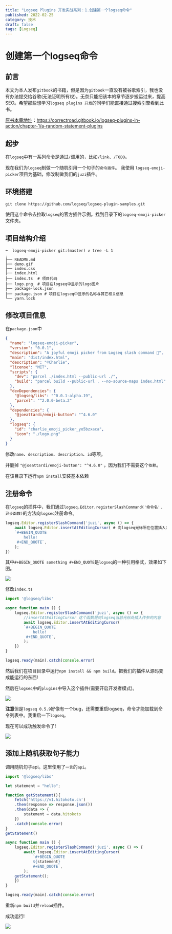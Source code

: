 ```yaml
---
title: "Logseq Plugins 开发实战系列：1.创建第一个logseq命令"
published: 2022-02-25
category: 技术
draft: false
tags: [Logseq] 
---
```


# 创建第一个logseq命令

## 前言

本文为本人发布`gitbook`的书籍，但是因为`gitbook`一直没有被谷歌索引，我也没有办法提交给谷歌(无法证明所有权)。无奈只能把该本的章节逐步搬运过来，提高SEO。希望那些想学习`logseq plugins 开发`的同学们能直接通过搜索引擎看到此书。

[原书本章地址](https://correctroad.gitbook.io/logseq-plugins-in-action/chapter-1/a-random-statement-plugins)：https://correctroad.gitbook.io/logseq-plugins-in-action/chapter-1/a-random-statement-plugins

## 起步

在`logseq`中有一系列命令是通过`/`调用的，比如`/link`、`/TODO`。

现在我们为`logseq`制做一个随机引用一个句子的`命令插件`。 我使用 `logseq-emoji-picker`项目为基础，修改制做我们的`juzi`插件。

## 环境搭建

```
git clone https://github.com/logseq/logseq-plugin-samples.git
```

使用这个命令去拉取`logseq`的官方插件示例。找到目录下的`logseq-emoji-picker`文件夹。

## 项目结构介绍

```shell
➜  logseq-emoji-picker git:(master) ✗ tree -L 1
.
├── README.md 
├── demo.gif
├── index.css 
├── index.html
├── index.ts  # 项目代码
├── logo.png  # 项目在logseq中显示的logo图片
├── package-lock.json
├── package.json # 项目在logseq中显示的名称与其它相关信息
└── yarn.lock
```

## 修改项目信息

在`package.json`中

```json
{
  "name": "logseq-emoji-picker",
  "version": "0.0.1",
  "description": "A joyful emoji picker from Logseq slash command 🚀",
  "main": "dist/index.html",
  "description": "©Charlie",
  "license": "MIT",
  "scripts": {
    "dev": "parcel ./index.html --public-url ./",
    "build": "parcel build --public-url . --no-source-maps index.html"
  },
  "devDependencies": {
    "@logseq/libs": "^0.0.1-alpha.19",
    "parcel": "^2.0.0-beta.2"
  },
  "dependencies": {
    "@joeattardi/emoji-button": "^4.6.0"  
  },
  "logseq": {
    "id": "charlie_emoji_picker_yo5bzxaca",
    "icon": "./logo.png"
  }
}
```

修改`name`、`description`、`description`、`id`等项。

并删掉 `"@joeattardi/emoji-button": "^4.6.0"` ，因为我们不需要这个`依赖`。

在该目录下运行`npm install`安装基本依赖

## 注册命令

在`logseq`的插件中，我们通过`logseq.Editor.registerSlashCommand('命令名', 异步函数)`的方法向`logseq`注册命令。

```javascript
logseq.Editor.registerSlashCommand('juzi', async () => {
    await logseq.Editor.insertAtEditingCursor( # 向logseq光标所在位置插入内容
    `#+BEGIN_QUOTE
        hello!
     #+END_QUOTE`,
    );
})
```

其中`#+BEGIN_QUOTE something #+END_QUOTE`是`logseq`的一种引用格式，效果如下图。

![](/images/plugins/3.png)

修改`index.ts`

```javascript
import '@logseq/libs'

async function main () {
    logseq.Editor.registerSlashCommand('juzi', async () => {
        //insertAtEditingCursor 这个函数是向logseq当前光标处插入传参的内容
        await logseq.Editor.insertAtEditingCursor(
        `#+BEGIN_QUOTE
            hello!
         #+END_QUOTE`,
        );
    })
}

logseq.ready(main).catch(console.error)
```

然后我们在项目目录中运行`npm install && npm build`。把我们的插件从源码变成能运行的东西!

然后在`logseq`中的`plugins`中导入这个插件(需要开启开发者模式)。

![](/images/plugins/4.gif)

**注意**但是`logseq 0.5.9`好像有一个bug，还需要重启logseq，命令才能加载到命令列表中。我重启一下`logseq`。

现在可以成功触发命令了!

![](/images/plugins/5.gif)

## 添加上随机获取句子能力

调用随机句子api。这里使用了`一言`的`api`。

```javascript
import '@logseq/libs'

let statement = "hello";

function getStatement(){
    fetch('https://v1.hitokoto.cn')
    .then(response => response.json())
    .then(data => {
        statement = data.hitokoto
    })
    .catch(console.error)
}
getStatement()

async function main () {
    logseq.Editor.registerSlashCommand('juzi', async () => {
        await logseq.Editor.insertAtEditingCursor(
            `#+BEGIN_QUOTE
            ${statement}
            #+END_QUOTE`,
        );
    getStatement();
    })
}

logseq.ready(main).catch(console.error)
```

重新`npm build`并`reload`插件。

成功运行!

![](/images/plugins/6.gif)
